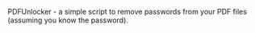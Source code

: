 PDFUnlocker - a simple script to remove passwords from your PDF files (assuming you know the password).
